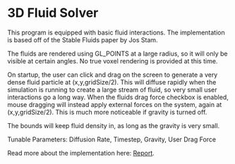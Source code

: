 3D Fluid Solver
====================

This program is equipped with basic fluid interactions. The implementation is based off of the Stable Fluids paper by Jos Stam.

The fluids are rendered using GL_POINTS at a large radius, so it will only be visible at certain angles. No true voxel rendering is provided at this time.

On startup, the user can click and drag on the screen to generate a very dense fluid particle at (x,y,gridSize/2). This will diffuse rapidly when the simulation is running to create a large stream of fluid, so very small user interactions go a long way. When the fluids drag force checkbox is enabled, mouse dragging will instead apply external forces on the system, again at (x,y,gridSize/2). This is much more noticeable if gravity is turned off.

The bounds will keep fluid density in, as long as the gravity is very small.

Tunable Parameters: Diffusion Rate, Timestep, Gravity, User Drag Force

Read more about the implementation here: [Report](https://github.com/kyeah/Cloth-Fluids-Solver/tree/fluids-only/fluids/report.pdf).